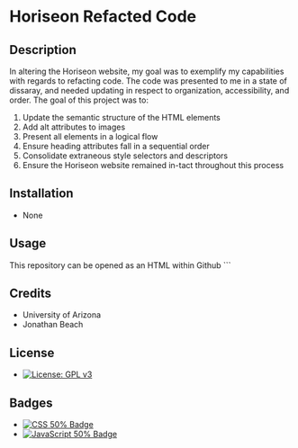 # Horiseon Refacted Code
## Description

In altering the Horiseon website, my goal was to exemplify my capabilities with regards to refacting code. The code was presented to me in a state of dissaray, and needed updating in respect to organization, accessibility, and order. The goal of this project was to:

  1. Update the semantic structure of the HTML elements
  2. Add alt attributes to images
  3. Present all elements in a logical flow
  4. Ensure heading attributes fall in a sequential order
  5. Consolidate extraneous style selectors and descriptors
  6. Ensure the Horiseon website remained in-tact throughout this process

## Installation
* None
## Usage
This repository can be opened as an HTML within Github 
    ```
## Credits
* University of Arizona
* Jonathan Beach
## License
* [![License: GPL v3](https://img.shields.io/badge/License-GPLv3-blue.svg)](https://www.gnu.org/licenses/gpl-3.0)

## Badges
  
* <a href="https://github.com/badges/shields"><img src="https://img.shields.io/badge/CSS-50%25-green" alt="CSS 50% Badge"></a>
* <a href="https://github.com/badges/shields"><img src="https://img.shields.io/badge/JavaScript-50%25-green" alt="JavaScript 50% Badge"></a>

